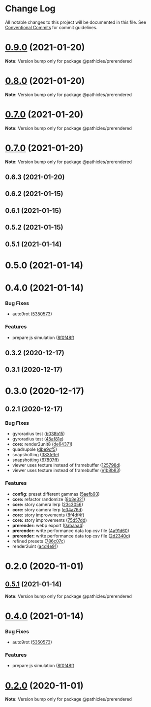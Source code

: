 # Change Log

All notable changes to this project will be documented in this file.
See [Conventional Commits](https://conventionalcommits.org) for commit guidelines.

# [0.9.0](https://github.com/pathicles/pathicles/compare/@pathicles/prerendered@0.8.0...@pathicles/prerendered@0.9.0) (2021-01-20)

**Note:** Version bump only for package @pathicles/prerendered





# [0.8.0](https://github.com/pathicles/pathicles/compare/@pathicles/prerendered@0.7.0...@pathicles/prerendered@0.8.0) (2021-01-20)

**Note:** Version bump only for package @pathicles/prerendered





# [0.7.0](https://github.com/pathicles/pathicles/compare/@pathicles/prerendered@0.7.0...@pathicles/prerendered@0.7.0) (2021-01-20)

**Note:** Version bump only for package @pathicles/prerendered





# [0.7.0](https://github.com/pathicles/pathicles/compare/@pathicles/prerendered@0.6.3...@pathicles/prerendered@0.7.0) (2021-01-20)

**Note:** Version bump only for package @pathicles/prerendered





## 0.6.3 (2021-01-20)



## 0.6.2 (2021-01-15)



## 0.6.1 (2021-01-15)



## 0.5.2 (2021-01-15)



## 0.5.1 (2021-01-14)



# 0.5.0 (2021-01-14)



# 0.4.0 (2021-01-14)


### Bug Fixes

* auto9rot ([5350573](https://github.com/pathicles/pathicles/commit/5350573ea322fcdf4b25997fffdc1be1e6bd24a7))


### Features

* prepare js simulation ([8f0f48f](https://github.com/pathicles/pathicles/commit/8f0f48f42d08059b1b1e1761f640c592281d37e5))



## 0.3.2 (2020-12-17)



## 0.3.1 (2020-12-17)



# 0.3.0 (2020-12-17)



## 0.2.1 (2020-12-17)


### Bug Fixes

* gyroradius test ([b038b15](https://github.com/pathicles/pathicles/commit/b038b15cf734907a3fcb2967d1d48ac7e46468c6))
* gyroradius test ([45af81e](https://github.com/pathicles/pathicles/commit/45af81e3a88e0d75858b795692d02b857d86bf2d))
* **core:** render2unit8 ([de64371](https://github.com/pathicles/pathicles/commit/de643718273f84b1ef91c7ecd4e05d85fe60d99e))
* quadrupole ([dbe9cf5](https://github.com/pathicles/pathicles/commit/dbe9cf552d4a4f3fbdda204f17f8ad2b524e9c51))
* snapshotting ([383fe1e](https://github.com/pathicles/pathicles/commit/383fe1e928c13d981f564aaa47313f8127999c89))
* snapshotting ([67807ff](https://github.com/pathicles/pathicles/commit/67807ff044946a16ba89fc2010c0215d9460edf4))
* viewer uses texture instead of framebuffer ([125798d](https://github.com/pathicles/pathicles/commit/125798d1c76e7236a2da9ad1bd607cf594a6a4ee))
* viewer uses texture instead of framebuffer ([e1b8b83](https://github.com/pathicles/pathicles/commit/e1b8b83e02b06bac264b838594f65a0f270bd96d))


### Features

* **config:** preset different gammas ([5aefb93](https://github.com/pathicles/pathicles/commit/5aefb93c7d30ab35efa074931d131ee4354961b2))
* **core:** refactor randomize ([8b3e321](https://github.com/pathicles/pathicles/commit/8b3e321360ed63a569a1d9162455df6fda8df6d6))
* **core:** story camera lerp ([23c3056](https://github.com/pathicles/pathicles/commit/23c3056215edc44eec283cb5ad6feed98f916659))
* **core:** story camera lerp ([e34a76d](https://github.com/pathicles/pathicles/commit/e34a76d56a13944fa06dcf0401889496683ec040))
* **core:** story improvements ([8f4df4f](https://github.com/pathicles/pathicles/commit/8f4df4f1865a30ab903f9a8df40cb5ea625f69a6))
* **core:** story improvements ([75d57dd](https://github.com/pathicles/pathicles/commit/75d57dd9ab9fb0f66dbee184a0024ba48cd520eb))
* **prerender:** webp export ([0abaaa4](https://github.com/pathicles/pathicles/commit/0abaaa47aba61fca6564b619fd7eb835de51448e))
* **prerender:** write performance data top csv file ([4a91d60](https://github.com/pathicles/pathicles/commit/4a91d602bdd6b81e8c05db8eb130fff05d26e892))
* **prerender:** write performance data top csv file ([2d2340d](https://github.com/pathicles/pathicles/commit/2d2340d103cd52091921a99d547b357323b3b538))
* refined presets ([786c07c](https://github.com/pathicles/pathicles/commit/786c07cc127227ffbde919e946ef493192eb6364))
* render2uint ([a4d4e91](https://github.com/pathicles/pathicles/commit/a4d4e9127319e06836df13efe661014caeccde90))



# 0.2.0 (2020-11-01)





## [0.5.1](https://github.com/pathicles/pathicles/compare/v0.5.0...v0.5.1) (2021-01-14)

**Note:** Version bump only for package @pathicles/prerendered





# [0.4.0](https://github.com/pathicles/pathicles/compare/v0.3.2...v0.4.0) (2021-01-14)


### Bug Fixes

* auto9rot ([5350573](https://github.com/pathicles/pathicles/commit/5350573ea322fcdf4b25997fffdc1be1e6bd24a7))


### Features

* prepare js simulation ([8f0f48f](https://github.com/pathicles/pathicles/commit/8f0f48f42d08059b1b1e1761f640c592281d37e5))





# [0.2.0](https://github.com/pathicles/pathicles/compare/v0.1.0...v0.2.0) (2020-11-01)

**Note:** Version bump only for package @pathicles/prerendered
